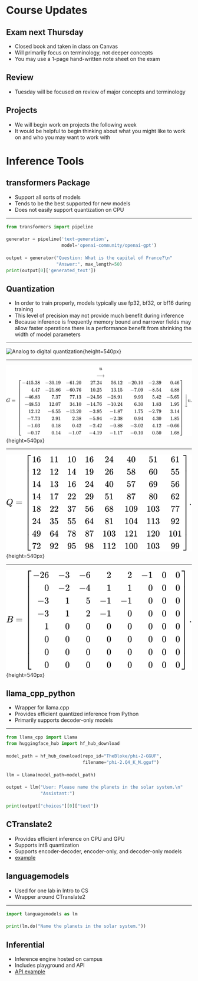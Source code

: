 Course Updates
==============

Exam next Thursday
------------------

- Closed book and taken in class on Canvas
- Will primarily focus on terminology, not deeper concepts
- You may use a 1-page hand-written note sheet on the exam

Review
------

- Tuesday will be focused on review of major concepts and terminology

Projects
--------

- We will begin work on projects the following week
- It would be helpful to begin thinking about what you might like to work on and who you may want to work with

Inference Tools
===============

transformers Package
--------------------

- Support all sorts of models
- Tends to be the best supported for new models
- Does not easily support quantization on CPU

---

```python
from transformers import pipeline

generator = pipeline('text-generation',
                     model='openai-community/openai-gpt')

output = generator("Question: What is the capital of France?\n"
                   "Answer:", max_length=50)
print(output[0]['generated_text'])
```

Quantization
------------

- In order to train properly, models typically use fp32, bf32, or bf16 during training
- This level of precision may not provide much benefit during inference
- Because inference is frequently memory bound and narrower fields may allow faster operations there is a performance benefit from shrinking the width of model parameters

---

![Analog to digital quantization](https://upload.wikimedia.org/wikipedia/commons/b/b7/3-bit_resolution_analog_comparison.png){height=540px}

---

![JPEG DCT Matrix](media/jpeg-dct.svg){height=540px}

---

![JPEG Quantization Matrix](media/jpeg-quantization-matrix.svg){height=540px}

---

![JPEG DCT Output](media/jpeg-quantized-dct.svg){height=540px}

llama_cpp_python
----------------

- Wrapper for llama.cpp
- Provides efficient quantized inference from Python
- Primarily supports decoder-only models

---

```python
from llama_cpp import Llama
from huggingface_hub import hf_hub_download

model_path = hf_hub_download(repo_id="TheBloke/phi-2-GGUF", 
                             filename="phi-2.Q4_K_M.gguf")

llm = Llama(model_path=model_path)

output = llm("User: Please name the planets in the solar system.\n"
             "Assistant:")

print(output["choices"][0]["text"])
```

CTranslate2
-----------

- Provides efficient inference on CPU and GPU
- Supports int8 quantization
- Supports encoder-decoder, encoder-only, and decoder-only models
- [example](../examples/ctranslate2.ipynb)

languagemodels
--------------

- Used for one lab in Intro to CS
- Wrapper around CTranslate2

---

```python
import languagemodels as lm

print(lm.do("Name the planets in the solar system."))
```

Inferential
-----------

- Inference engine hosted on campus
- Includes playground and API
- [API example](examples/inferential-hello-world.ipynb)

